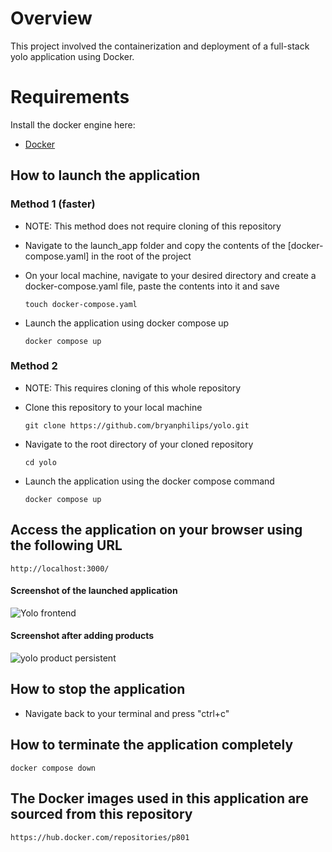 # Overview
This project involved the containerization and deployment of a full-stack yolo application using Docker.


# Requirements
Install the docker engine here:
- [Docker](https://docs.docker.com/engine/install/) 

## How to launch the application 
### Method 1 (faster)
- NOTE: This method does not require cloning of this repository

- Navigate to the launch_app folder and copy the contents of the [docker-compose.yaml] in the root of the project
- On your local machine, navigate to your desired directory and create
  a docker-compose.yaml file, paste the contents into it and save

  `touch docker-compose.yaml`

- Launch the application using docker compose up

  `docker compose up`

### Method 2
- NOTE: This requires cloning of this whole repository

- Clone this repository to your local machine

  `git clone https://github.com/bryanphilips/yolo.git`

- Navigate to the root directory of your cloned repository

  `cd yolo`

- Launch the application using the docker compose command

  `docker compose up`

## Access the application on your browser using the following URL
 `http://localhost:3000/`
#### Screenshot of the launched application
![Yolo frontend](https://github.com/user-attachments/assets/88a04f67-84b9-4018-a436-96cc9bb5348c)

#### Screenshot after adding products
![yolo product persistent](https://github.com/user-attachments/assets/3113fc67-0c62-4195-b40b-94c1d87a8d66)

## How to stop the application
- Navigate back to your terminal and press "ctrl+c" 

## How to terminate the application completely
 `docker compose down`

## The Docker images used in this application are sourced from this repository
`https://hub.docker.com/repositories/p801`




